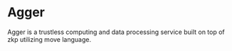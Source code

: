 # Agger

Agger is a trustless computing and data processing service built on top of zkp utilizing move language.


